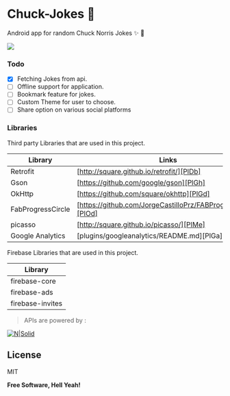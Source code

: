 Chuck-Jokes :rocket:
===========
Android app for random Chuck Norris Jokes :sparkles: :tada:

![](https://i.imgur.com/ddyoOQb.gif)

### Todo


- [x] Fetching Jokes from api.
- [ ] Offline support for application.
- [ ] Bookmark feature for jokes.
- [ ] Custom Theme for user to choose.
- [ ] Share option on various social platforms

### Libraries

Third party Libraries that are used in this project.

| Library | Links |
| ------ | ------ |
| Retrofit | [http://square.github.io/retrofit/][PlDb] |
| Gson | [https://github.com/google/gson][PlGh] |
| OkHttp | [https://github.com/square/okhttp][PlGd] |
| FabProgressCircle | [https://github.com/JorgeCastilloPrz/FABProgressCircle][PlOd] |
| picasso | [http://square.github.io/picasso/][PlMe] |
| Google Analytics | [plugins/googleanalytics/README.md][PlGa] |


Firebase Libraries that are used in this project.

| Library |
| ------ |
| firebase-core |
| firebase-ads |
| firebase-invites |


> APIs are powered by :

[![N|Solid](https://assets.chucknorris.host/img/avatar/chuck-norris.png)](https://api.chucknorris.io/)


License
----

MIT


**Free Software, Hell Yeah!**